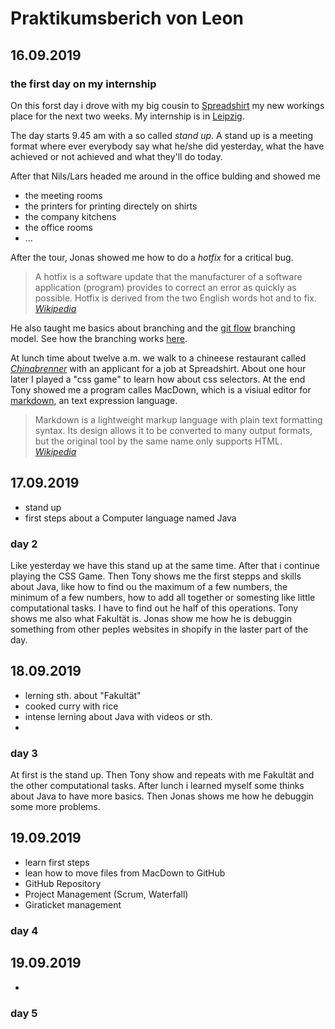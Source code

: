# Praktikumsberich von Leon

## 16.09.2019
 
### the first day on my internship
 
On this forst day i drove with my big cousin to [Spreadshirt](https://www.spreadshirt.de) my new workings place for the next two weeks. My internship is in [Leipzig](https://www.google.com/maps/place/Leipzig/@51.341699,12.2535538,11z/data=!3m1!4b1!4m5!3m4!1s0x47a6f818200f2c73:0x93df80d2b9b4f552!8m2!3d51.3396955!4d12.3730747).
 
The day starts 9.45 am with a so called *stand up*. A stand up is a meeting format where ever everybody say what he/she did yesterday, what the have achieved or not achieved and what they'll do today.

After that Nils/Lars headed me around in the office bulding and showed me

* the meeting rooms
* the printers for printing directely on shirts
* the company kitchens
* the office rooms
* ... 


After the tour, Jonas showed me how to do a *hotfix* for a critical bug. 

> A hotfix is ​​a software update that the manufacturer of a software application (program) provides to correct an error as quickly as possible. Hotfix is ​​derived from the two English words hot and to fix. 
> <cite>[Wikipedia](https://de.wikipedia.org/wiki/Hotfix)</cite>

He also taught me basics about branching and the [git flow](https://nvie.com/posts/a-successful-git-branching-model/) branching model. See how the branching works [here](https://nvie.com/img/git-model@2x.png).

At lunch time about twelve a.m. we walk to a chineese restaurant called [*Chinabrenner*](https://goo.gl/maps/vW7HDmo4o3poZa4s5) with an applicant for a job at Spreadshirt. About one hour later I played a "css game" to learn how about css selectors. At the end Tony showed me a program calles MacDown, which is a visiual editor for [markdown](https://de.wikipedia.org/wiki/Markdown), an text expression language. 
> Markdown is a lightweight markup language with plain text formatting syntax. Its design allows it to be converted to many output formats, but the original tool by the same name only supports HTML. <cite> [Wikipedia](https://en.wikipedia.org/wiki/Markdown) <cite>

## 17.09.2019

* stand up
* first steps about a Computer language named Java 


### day 2
Like yesterday we have this stand up at the same time. After that i continue playing the CSS Game. Then Tony shows me the first stepps and skills about Java, like how to find ou the maximum of a few numbers, the minimum of a few numbers, how to add all together or somesting like little computational tasks. I have to find out he half of this operations. Tony shows me also what Fakultät is. Jonas show me how he is debuggin something from other peples websites in shopify in the laster part of the day.



## 18.09.2019

* lerning sth. about "Fakultät"
* cooked curry with rice
* intense lerning about Java with videos or sth.
* 

### day 3
At first is the stand up. Then Tony show and repeats with me Fakultät and the other computational tasks. After lunch i learned myself some thinks about Java to have more basics. Then Jonas shows me how he debuggin some more problems. 

## 19.09.2019

* learn first steps 
* lean how to move files from MacDown to GitHub 
* GitHub Repository
* Project Management (Scrum, Waterfall)
* Giraticket management


### day 4



## 19.09.2019
 
* 

### day 5

